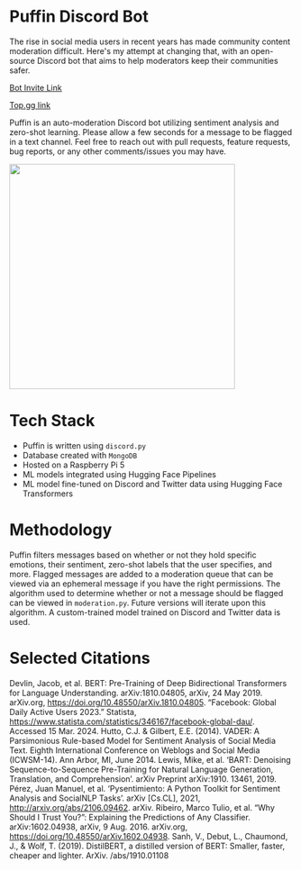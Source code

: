 # Puffin Discord Bot
The rise in social media users in recent years has made community content moderation difficult. Here's my attempt at changing that, with an open-source Discord bot that aims to help moderators keep their communities safer.

[Bot Invite Link](https://discord.com/api/oauth2/authorize?client_id=1185076125752365136&permissions=1376537085952&scope=bot)

[Top.gg link](https://top.gg/bot/1185076125752365136)

Puffin is an auto-moderation Discord bot utilizing sentiment analysis and zero-shot learning. Please allow a few seconds for a message to be flagged in a text channel. Feel free to reach out with pull requests, feature requests, bug reports, or any other comments/issues you may have.

<img src="https://github.com/Windshield-Viper/Puffin-Discord-Bot/assets/109366063/d534dcf1-e00e-4284-b4da-560d68f043b6" width="400">


# Tech Stack
- Puffin is written using `discord.py`
- Database created with `MongoDB`
- Hosted on a Raspberry Pi 5
- ML models integrated using Hugging Face Pipelines
- ML model fine-tuned on Discord and Twitter data using Hugging Face Transformers

# Methodology
Puffin filters messages based on whether or not they hold specific emotions, their sentiment, zero-shot labels that the user specifies, and more. Flagged messages are added to a moderation queue that can be viewed via an ephemeral message if you have the right permissions. The algorithm used to determine whether or not a message should be flagged can be viewed in `moderation.py`. Future versions will iterate upon this algorithm. A custom-trained model trained on Discord and Twitter data is used. 

# Selected Citations
Devlin, Jacob, et al. BERT: Pre-Training of Deep Bidirectional Transformers for Language Understanding. arXiv:1810.04805, arXiv, 24 May 2019. arXiv.org, https://doi.org/10.48550/arXiv.1810.04805.
“Facebook: Global Daily Active Users 2023.” Statista, https://www.statista.com/statistics/346167/facebook-global-dau/. Accessed 15 Mar. 2024.
Hutto, C.J. & Gilbert, E.E. (2014). VADER: A Parsimonious Rule-based Model for Sentiment Analysis of Social Media Text. Eighth International Conference on Weblogs and Social Media (ICWSM-14). Ann Arbor, MI, June 2014.
Lewis, Mike, et al. ‘BART: Denoising Sequence-to-Sequence Pre-Training for Natural Language Generation, Translation, and Comprehension’. arXiv Preprint arXiv:1910. 13461, 2019.
Pérez, Juan Manuel, et al. ‘Pysentimiento: A Python Toolkit for Sentiment Analysis and SocialNLP Tasks’. arXiv [Cs.CL], 2021, http://arxiv.org/abs/2106.09462. arXiv.
Ribeiro, Marco Tulio, et al. “Why Should I Trust You?”: Explaining the Predictions of Any Classifier. arXiv:1602.04938, arXiv, 9 Aug. 2016. arXiv.org, https://doi.org/10.48550/arXiv.1602.04938.
Sanh, V., Debut, L., Chaumond, J., & Wolf, T. (2019). DistilBERT, a distilled version of BERT: Smaller, faster, cheaper and lighter. ArXiv. /abs/1910.01108


